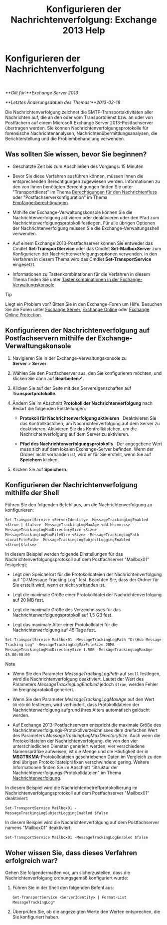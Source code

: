 ﻿---
title: 'Konfigurieren der Nachrichtenverfolgung: Exchange 2013 Help'
TOCTitle: Konfigurieren der Nachrichtenverfolgung
ms:assetid: 50eb5213-cf27-4179-b427-38d751ee4a70
ms:mtpsurl: https://technet.microsoft.com/de-de/library/Aa997984(v=EXCHG.150)
ms:contentKeyID: 51409294
ms.date: 04/24/2018
mtps_version: v=EXCHG.150
ms.translationtype: HT
---

# Konfigurieren der Nachrichtenverfolgung

 

_**Gilt für:**Exchange Server 2013_

_**Letztes Änderungsdatum des Themas:**2013-02-18_

Die Nachrichtenverfolgung zeichnet die SMTP-Transportaktivitäten aller Nachrichten auf, die an den oder vom Transportdienst bzw. an oder von Postfächern auf einem Microsoft Exchange Server 2013-Postfachserver übertragen werden. Sie können Nachrichtenverfolgungsprotokolle für forensische Nachrichtenanalysen, Nachrichtenübermittlungsanalysen, die Berichterstellung und die Problembehandlung verwenden.

## Was sollten Sie wissen, bevor Sie beginnen?

  - Geschätzte Zeit bis zum Abschließen des Vorgangs: 15 Minuten

  - Bevor Sie diese Verfahren ausführen können, müssen Ihnen die entsprechenden Berechtigungen zugewiesen werden. Informationen zu den von Ihnen benötigten Berechtigungen finden Sie unter "Transportdienst" im Thema [Berechtigungen für den Nachrichtenfluss](mail-flow-permissions-exchange-2013-help.md) oder "Postfachserverkonfiguration" im Thema [Empfängerberechtigungen](recipients-permissions-exchange-2013-help.md).

  - Mithilfe der Exchange-Verwaltungskonsole können Sie die Nachrichtenverfolgung aktivieren oder deaktivieren oder den Pfad zum Nachrichtenverfolgungsprotokoll festlegen. Für alle übrigen Optionen der Nachrichtenverfolgung müssen Sie die Exchange-Verwaltungsshell verwenden.

  - Auf einem Exchange 2013-Postfachserver können Sie entweder das Cmdlet **Set-TransportService** oder das Cmdlet **Set-MailboxServer** zum Konfigurieren der Nachrichtenverfolgungsoptionen verwenden. In den Verfahren in diesem Thema wird das Cmdlet **Set-TransportService** eingesetzt.

  - Informationen zu Tastenkombinationen für die Verfahren in diesem Thema finden Sie unter [Tastenkombinationen in der Exchange-Verwaltungskonsole](keyboard-shortcuts-in-the-exchange-admin-center-exchange-online-protection-help.md).


> [!TIP]
> Liegt ein Problem vor? Bitten Sie in den Exchange-Foren um Hilfe. Besuchen Sie die Foren unter <A href="https://go.microsoft.com/fwlink/p/?linkid=60612">Exchange Server</A>, <A href="https://go.microsoft.com/fwlink/p/?linkid=267542">Exchange Online</A> oder <A href="https://go.microsoft.com/fwlink/p/?linkid=285351">Exchange Online Protection</A>.



## Konfigurieren der Nachrichtenverfolgung auf Postfachservern mithilfe der Exchange-Verwaltungskonsole

1.  Navigieren Sie in der Exchange-Verwaltungskonsole zu **Server** \> **Server**.

2.  Wählen Sie den Postfachserver aus, den Sie konfigurieren möchten, und klicken Sie dann auf **Bearbeiten**![Bearbeitungssymbol](images/Bb124582.6f53ccb2-1f13-4c02-bea0-30690e6ea71d(EXCHG.150).gif "Bearbeitungssymbol").

3.  Klicken Sie auf der Seite mit den Servereigenschaften auf **Transportprotokolle**.

4.  Ändern Sie im Abschnitt **Protokoll der Nachrichtenverfolgung** nach Bedarf die folgenden Einstellungen:
    
      - **Protokoll für Nachrichtenverfolgung aktivieren**   Deaktivieren Sie das Kontrollkästchen, um Nachrichtenverfolgung auf dem Server zu deaktivieren. Aktivieren Sie das Kontrollkästchen, um die Nachrichtenverfolgung auf dem Server zu aktivieren.
    
      - **Pfad des Nachrichtenverfolgungsprotokolls**   Der angegebene Wert muss sich auf dem lokalen Exchange-Server befinden. Wenn der Ordner nicht vorhanden ist, wird er für Sie erstellt, wenn Sie auf **Speichern** klicken.

5.  Klicken Sie auf **Speichern**.

## Konfigurieren der Nachrichtenverfolgung mithilfe der Shell

Führen Sie den folgenden Befehl aus, um die Nachrichtenverfolgung zu konfigurieren:

    Set-TransportService <ServerIdentity> -MessageTrackingLogEnabled <$true | $false> -MessageTrackingLogMaxAge <dd.hh:mm:ss> -MessageTrackingLogMaxDirectorySize <Size> -MessageTrackingLogMaxFileSize <Size> -MessageTrackingLogPath <LocalFilePath> -MessageTrackingLogSubjectLoggingEnabled <$true|$false>

In diesem Beispiel werden folgende Einstellungen für das Nachrichtenverfolgungsprotokoll auf dem Postfachserver "Mailbox01" festgelegt:

  -  
    Legt den Speicherort für die Protokolldateien der Nachrichtenverfolgung auf "D:\\Message Tracking Log" fest. Beachten Sie, dass der Ordner für Sie erstellt wird, wenn er nicht vorhanden ist.

  -  
    Legt die maximale Größe einer Protokolldatei der Nachrichtenverfolgung auf 20 MB fest.

  -  
    Legt die maximale Größe des Verzeichnisses für das Nachrichtenverfolgungsprotokoll auf 1,5 GB fest.

  -  
    Legt das maximale Alter einer Protokolldatei für die Nachrichtenverfolgung auf 45 Tage fest.

<!-- end list -->

    Set-TransportService Mailbox01 -MessageTrackingLogPath "D:\Hub Message Tracking Log" -MessageTrackingLogMaxFileSize 20MB -MessageTrackingLogMaxDirectorySize 1.5GB -MessageTrackingLogMaxAge 45.00:00:00


> [!NOTE]
> <UL>
> <LI>
> <P>Wenn Sie den Parameter <EM>MessageTrackingLogPath</EM> auf <CODE>$null</CODE> festlegen, wird die Nachrichtenverfolgung deaktiviert. Lautet der Wert des Parameters <EM>MessageTrackingLogEnabled</EM> jedoch <CODE>$true</CODE>, werden Fehler im Ereignisprotokoll generiert.</P>
> <LI>
> <P>Wenn Sie den Parameter <EM>MessageTrackingLogMaxAge</EM> auf den Wert <CODE>00:00:00</CODE> festlegen, wird verhindert, dass Protokolldateien der Nachrichtenverfolgung aufgrund ihres Alters automatisch gelöscht werden.</P>
> <LI>
> <P>Auf Exchange 2013-Postfachservern entspricht die maximale Größe des Nachrichtenverfolgungs-Protokollverzeichnisses dem dreifachen Wert des Parameters <EM>MessageTrackingLogMaxDirectorySize</EM>. Auch wenn die Protokolldateien der Nachrichtenverfolgung, die von den vier unterschiedlichen Diensten generiert werden, vier verschiedene Namenspräfixe aufweisen, ist die Menge und die Häufigkeit der in <STRONG>MSGTRKMA</STRONG>-Protokolldateien geschriebenen Daten im Vergleich zu den drei übrigen Protokolldateipräfixen verschwindend gering. Weitere Informationen finden Sie im Abschnitt "Struktur der Nachrichtenverfolgungs-Protokolldateien" im Thema <A href="message-tracking-exchange-2013-help.md">Nachrichtenverfolgung</A>.</P></LI></UL>



In diesem Beispiel wird die Nachrichtenbetreffprotokollierung im Nachrichtenverfolgungsprotokoll auf dem Postfachserver "Mailbox01" deaktiviert:

    Set-TransportService Mailbox01 -MessageTrackingLogSubjectLoggingEnabled $false

In diesem Beispiel wird die Nachrichtenverfolgung auf dem Postfachserver namens "Mailbox01" deaktiviert:

    Set-TransportService Mailbox01 -MessageTrackingLogEnabled $false

## Woher wissen Sie, dass dieses Verfahren erfolgreich war?

Gehen Sie folgendermaßen vor, um sicherzustellen, dass die Nachrichtenverfolgung ordnungsgemäß konfiguriert wurde:

1.  Führen Sie in der Shell den folgenden Befehl aus:
    
        Get-TransportService <ServerIdentity> | Format-List MessageTrackingLog*

2.  Überprüfen Sie, ob die angezeigten Werte den Werten entsprechen, die Sie konfiguriert haben.


